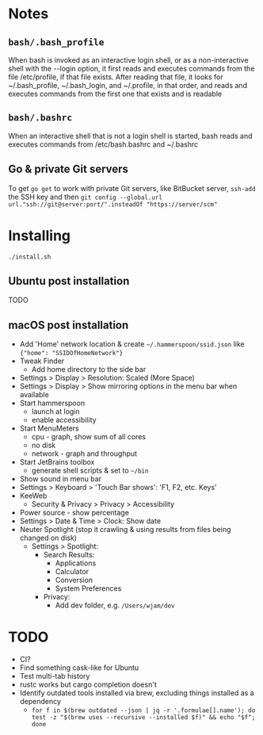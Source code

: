 # Notes

## `bash/.bash_profile`
When bash is invoked as an interactive login shell, or as a non-interactive shell with the --login option,
it first reads and executes commands from the file /etc/profile, if that file exists.
After reading that file, it looks for ~/.bash_profile, ~/.bash_login, and ~/.profile, in that order,
and reads and executes commands from the first one that exists and is readable

## `bash/.bashrc`
When an interactive shell that is not a login shell is started, bash reads and executes commands from /etc/bash.bashrc and ~/.bashrc

## Go & private Git servers
To get `go get` to work with private Git servers, like BitBucket server, `ssh-add` the SSH key and then
`git config --global.url url."ssh://git@server:port/".insteadOf "https://server/scm"`

# Installing
```shell script
./install.sh
```
## Ubuntu post installation
TODO

## macOS post installation
* Add 'Home' network location & create `~/.hammerspoon/ssid.json` like `{"home": "SSIDOfHomeNetwork"}`
* Tweak Finder
  * Add home directory to the side bar
* Settings > Display > Resolution: Scaled (More Space)
* Settings > Display > Show mirroring options in the menu bar when available
* Start hammerspoon
  * launch at login
  * enable accessibility
* Start MenuMeters
  * cpu - graph, show sum of all cores
  * no disk
  * network - graph and throughput
* Start JetBrains toolbox
  * generate shell scripts & set to `~/bin`
* Show sound in menu bar
* Settings > Keyboard > 'Touch Bar shows': 'F1, F2, etc. Keys'
* KeeWeb
  * Security & Privacy > Privacy > Accessibility
* Power source - show percentage
* Settings > Date & Time > Clock: Show date
* Neuter Spotlight (stop it crawling & using results from files being changed on disk)
  * Settings > Spotlight:
    * Search Results:
      * Applications
      * Calculator
      * Conversion
      * System Preferences
    * Privacy:
      * Add dev folder, e.g. `/Users/wjam/dev`

# TODO
* CI?
* Find something cask-like for Ubuntu
* Test multi-tab history
* rustc works but cargo completion doesn't
* Identify outdated tools installed via brew, excluding things installed as a dependency
  * `for f in $(brew outdated --json | jq -r '.formulae[].name'); do test -z "$(brew uses --recursive --installed $f)" && echo "$f"; done`
